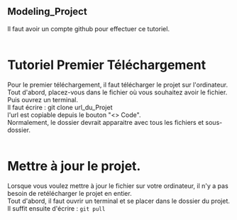 ## Modeling_Project <br />
Il faut avoir un compte github pour effectuer ce tutoriel. <br />
<br />
# Tutoriel Premier Téléchargement <br />
Pour le premier téléchargement, il faut télécharger le projet sur l'ordinateur. <br />
Tout d'abord, placez-vous dans le fichier où vous souhaitez avoir le fichier. Puis ouvrez un terminal. <br />
Il faut écrire : git clone url_du_Projet <br />
l'url est copiable depuis le bouton "<> Code". <br />
Normalement, le dossier devrait apparaitre avec tous les fichiers et sous-dossier.<br />
<br />
# Mettre à jour le projet. <br />
Lorsque vous voulez mettre à jour le fichier sur votre ordinateur, il n'y a pas besoin de retélécharger le projet en entier. <br />
Tout d'abord, il faut ouvrir un terminal et se placer dans le dossier du projet. <br />
Il suffit ensuite d'écrire : ```git pull```
